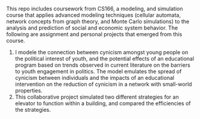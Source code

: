 This repo includes coursework from CS166, a modeling, and simulation course that applies advanced modeling techniques (cellular automata, network concepts from graph theory, and Monte Carlo simulations) to the analysis and prediction of social and economic system behavior. The following are assignment and personal projects that emerged from this course. 

1. I modele the connection between cynicism amongst young people on the political interest of youth, and the potential effects of an educational program based on trends observed in current literature on the barriers to youth engagement in politics. The model emulates the spread of cynicism between individuals and the impacts of an educational intervention on the reduction of cynicism in a network with small-world properties.  
2. This collaborative project simulated two different strategies for an elevator to function within a building, and compared the efficiencies of the strategies.  

